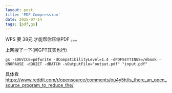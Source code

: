 ```yaml
---
layout: post
title: 'PDF Compression'
date: 2025-07-14
tags: [pdf,gs]
---
```



WPS 要 38元 才能帮你压缩PDF 。。。

上网搜了一下(问GPT其实也行)

```
gs -sDEVICE=pdfwrite -dCompatibilityLevel=1.4 -dPDFSETTINGS=/ebook -dNOPAUSE -dQUIET -dBATCH -sOutputFile="output.pdf" "input.pdf"
```

具体看 <https://www.reddit.com/r/opensource/comments/ou4y5h/is_there_an_open_source_program_to_reduce_the/>

